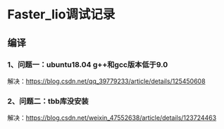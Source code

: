 # Faster_lio调试记录

## 编译

### 1、问题一：ubuntu18.04 g++和gcc版本低于9.0

解决：https://blog.csdn.net/qq_39779233/article/details/125450608

### 2、问题二：tbb库没安装

解决：https://blog.csdn.net/weixin_47552638/article/details/123724463
